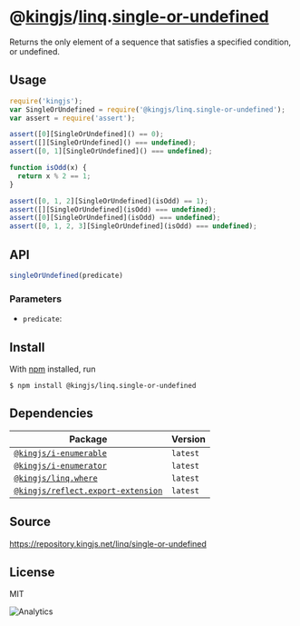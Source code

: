 # @[kingjs][@kingjs]/[linq][ns0].[single-or-undefined][ns1]
Returns the only element of a sequence that  satisfies a specified condition, or undefined.
## Usage
```js
require('kingjs');
var SingleOrUndefined = require('@kingjs/linq.single-or-undefined');
var assert = require('assert');

assert([0][SingleOrUndefined]() == 0);
assert([][SingleOrUndefined]() === undefined);
assert([0, 1][SingleOrUndefined]() === undefined);

function isOdd(x) {
  return x % 2 == 1; 
}

assert([0, 1, 2][SingleOrUndefined](isOdd) == 1);
assert([][SingleOrUndefined](isOdd) === undefined);
assert([0][SingleOrUndefined](isOdd) === undefined);
assert([0, 1, 2, 3][SingleOrUndefined](isOdd) === undefined);


```

## API
```ts
singleOrUndefined(predicate)
```

### Parameters
- `predicate`: 



## Install
With [npm](https://npmjs.org/) installed, run
```
$ npm install @kingjs/linq.single-or-undefined
```
## Dependencies
|Package|Version|
|---|---|
|[`@kingjs/i-enumerable`](https://www.npmjs.com/package/@kingjs/i-enumerable)|`latest`|
|[`@kingjs/i-enumerator`](https://www.npmjs.com/package/@kingjs/i-enumerator)|`latest`|
|[`@kingjs/linq.where`](https://www.npmjs.com/package/@kingjs/linq.where)|`latest`|
|[`@kingjs/reflect.export-extension`](https://www.npmjs.com/package/@kingjs/reflect.export-extension)|`latest`|
## Source
https://repository.kingjs.net/linq/single-or-undefined
## License
MIT

![Analytics](https://analytics.kingjs.net/linq/single-or-undefined)

[@kingjs]: https://www.npmjs.com/package/kingjs
[ns0]: https://www.npmjs.com/package/@kingjs/linq
[ns1]: https://www.npmjs.com/package/@kingjs/linq.single-or-undefined
